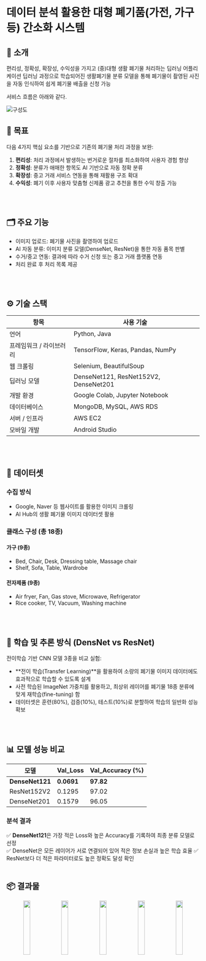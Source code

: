 # 데이터 분석 활용한 대형 폐기품(가전, 가구 등) 간소화 시스템

## 📘 소개  
편리성, 정확성, 확장성, 수익성을 가지고 (중)대형 생활 폐기물 처리하는 딥러닝 어플리케이션
딥러닝 과정으로 학습되어진 생활폐기물 분류 모델을 통해 폐기물이 촬영된 사진을 자동 인식하여 쉽게 폐기물 배출을 신청 가능


서비스 흐름은 아래와 같다.

![구성도](https://github.com/chaem0-0/22_kibwaproject/assets/96873719/d28982e8-6173-4ab4-a7fe-14e0ed8622a4)


## 🎯 목표
다음 4가지 핵심 요소를 기반으로 기존의 폐기물 처리 과정을 보완:

1. **편리성**: 처리 과정에서 발생하는 번거로운 절차를 최소화하여 사용자 경험 향상  
2. **정확성**: 분류가 애매한 항목도 AI 기반으로 자동 정확 분류  
3. **확장성**: 중고 거래 서비스 연동을 통해 재활용 구조 확대  
4. **수익성**: 폐기 이후 사용자 맞춤형 신제품 광고 추천을 통한 수익 창출 가능
<br>
<br>

## 🗂️ 주요 기능
- 이미지 업로드: 폐기물 사진을 촬영하여 업로드
- AI 자동 분류: 이미지 분류 모델(DenseNet, ResNet)을 통한 자동 품목 판별
- 수거/중고 연동: 결과에 따라 수거 신청 또는 중고 거래 플랫폼 연동
- 처리 완료 후 처리 목록 제공
<br>
<br>

## ⚙️ 기술 스택
| 항목 | 사용 기술 |
|------|-----------|
| 언어 | Python, Java |
| 프레임워크 / 라이브러리 | TensorFlow, Keras, Pandas, NumPy |
| 웹 크롤링 | Selenium, BeautifulSoup |
| 딥러닝 모델 | DenseNet121, ResNet152V2, DenseNet201 |
| 개발 환경 | Google Colab, Jupyter Notebook |
| 데이터베이스 | MongoDB, MySQL, AWS RDS |
| 서버 / 인프라 | AWS EC2 |
| 모바일 개발 | Android Studio |
<br>
<br>

## 🧾 데이터셋
### 수집 방식
- Google, Naver 등 웹사이트를 활용한 이미지 크롤링
- AI Hub의 생활 폐기물 이미지 데이터셋 활용

### 클래스 구성 (총 18종)
#### 가구 (9종)
- Bed, Chair, Desk, Dressing table, Massage chair  
- Shelf, Sofa, Table, Wardrobe
#### 전자제품 (9종)
- Air fryer, Fan, Gas stove, Microwave, Refrigerator  
- Rice cooker, TV, Vacuum, Washing machine
<br>
<br>

## 🔬 학습 및 추론 방식 (DensNet vs ResNet)
전이학습 기반 CNN 모델 3종을 비교 실험:
- **전이 학습(Transfer Learning)**을 활용하여 소량의 폐기물 이미지 데이터에도 효과적으로 학습할 수 있도록 설계
- 사전 학습된 ImageNet 가중치를 활용하고, 최상위 레이어를 폐기물 18종 분류에 맞게 재학습(fine-tuning) 함
- 데이터셋은 훈련(80%), 검증(10%), 테스트(10%)로 분할하여 학습의 일반화 성능 확보
<br>
<br>

## 📊 모델 성능 비교
| 모델 | Val_Loss | Val_Accuracy (%) |
|------|----------|------------------|
| **DenseNet121** | **0.0691** | **97.82** |
| ResNet152V2 | 0.1295 | 97.02 |
| DenseNet201 | 0.1579 | 96.05 |

### 분석 결과
✅ **DenseNet121**은 가장 적은 Loss와 높은 Accuracy를 기록하여 최종 분류 모델로 선정  
✅ DenseNet은 모든 레이어가 서로 연결되어 있어 적은 정보 손실과 높은 학습 효율
✅ ResNet보다 더 적은 파라미터로도 높은 정확도 달성 확인
<br>
<br>


## 📦 결과물
<p align="center">
  <img src="https://github.com/user-attachments/assets/0cd97aa9-4edb-4479-8aa5-04aa26601fda" width="19%" />
  <img src="https://github.com/user-attachments/assets/31b2d09d-7f6b-4535-aaf5-7b4f31a541cf" width="19%" />
  <img src="https://github.com/user-attachments/assets/050e7ba6-96bc-47f1-bcb9-e55c6f8965b6" width="19%" />
  <img src="https://github.com/user-attachments/assets/e30b3b38-ca96-4bb7-99d7-7344373ad52b" width="19%" />
  <img src="https://github.com/user-attachments/assets/79d1d713-6ee8-4d0e-b1cf-fa887e9d68c2" width="19%" />
</p>



